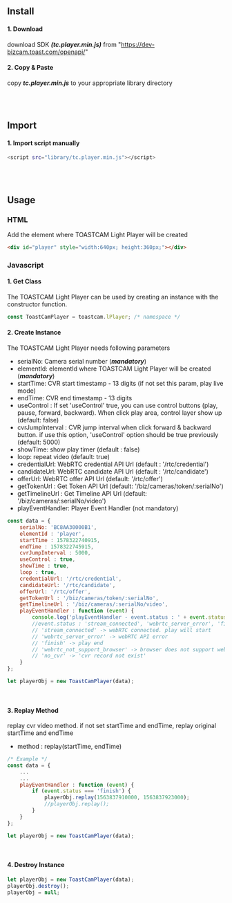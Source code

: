 ## Install

#### 1. Download

download SDK ***(tc.player.min.js)*** from "https://dev-bizcam.toast.com/openapi/"

#### 2. Copy & Paste

copy ***tc.player.min.js*** to your appropriate library directory

<br><br>

## Import

#### 1. Import script manually

```sh
<script src="library/tc.player.min.js"></script>
```
 
<br><br>

## Usage

### HTML

Add the element where TOASTCAM Light Player will be created

``` html
<div id="player" style="width:640px; height:360px;"></div>
```

### Javascript
#### 1. Get Class
The TOASTCAM Light Player can be used by creating an instance with the constructor function.

```javascript
const ToastCamPlayer = toastcam.lPlayer; /* namespace */
```

#### 2. Create Instance

The TOASTCAM Light Player needs following parameters

 - serialNo: Camera serial number (***mandatory***)
 - elementId: elementId where TOASTCAM Light Player will be created (***mandatory***)
 - startTime: CVR start timestamp - 13 digits (if not set this param, play live mode)  
 - endTime: CVR end timestamp - 13 digits
 - useControl : If set 'useControl' true, you can use control buttons (play, pause, forward, backward). When click play area, control layer show up (default: false)
 - cvrJumpInterval : CVR jump interval when click forward & backward button. if use this option, 'useControl' option should be true previously (default: 5000)
 - showTime: show play timer (default : false)
 - loop: repeat video (default: true)
 - credentialUrl: WebRTC credential API Url (default : '/rtc/credential')
 - candidateUrl: WebRTC candidate API Url (default : '/rtc/candidate') 
 - offerUrl: WebRTC offer API Url (default: '/rtc/offer') 
 - getTokenUrl : Get Token API Url (default: '/biz/cameras/token/:serialNo')
 - getTimelineUrl : Get Timeline API Url (default: '/biz/cameras/:serialNo/video')
 - playEventHandler: Player Event Handler (not mandatory)

```javascript
const data = {
    serialNo: 'BC8AA30000B1',
    elementId : 'player',
    startTime : 1578322740915,
    endTime : 1578322745915,
    cvrJumpInterval : 5000,
    useControl : true,
    showTime : true,
    loop : true,
    credentialUrl: '/rtc/credential', 
    candidateUrl: '/rtc/candidate',
    offerUrl: '/rtc/offer',
    getTokenUrl : '/biz/cameras/token/:serialNo',
    getTimelineUrl : '/biz/cameras/:serialNo/video',
    playEventHandler : function (event) {
        console.log('playEventHandler - event.status : ' + event.status);
        //event.status : 'stream_connected', 'webrtc_server_error', 'finish', 'webrtc_not_support_browser', 'no_cvr'
        // 'stream_connected' -> webRTC connected. play will start
        // 'webrtc_server_error' -> webRTC API error
        // 'finish' -> play end
        // 'webrtc_not_support_browser' -> browser does not support webrtc
        // 'no_cvr' -> 'cvr record not exist'
    }
};

let playerObj = new ToastCamPlayer(data);
```

<br>

#### 3. Replay Method

replay cvr video method. if not set startTime and endTime, replay original startTime and endTime 

 - method : replay(startTime, endTime)

```javascript
/* Example */
const data = {
    ...
    ...
    playEventHandler : function (event) {
        if (event.status === 'finish') {
            playerObj.replay(1563837910000, 1563837923000);
            //playerObj.replay();
        }
    }
};

let playerObj = new ToastCamPlayer(data);
```

<br>

#### 4. Destroy Instance

```javascript
let playerObj = new ToastCamPlayer(data);
playerObj.destroy();
playerObj = null;
```


